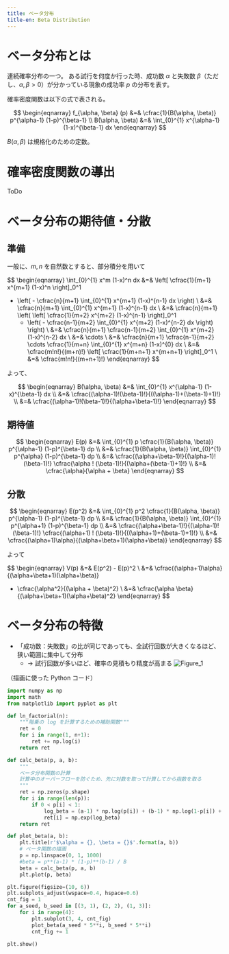 ```yaml
---
title: ベータ分布
title-en: Beta Distribution
---
```


# ベータ分布とは

連続確率分布の一つ。
ある試行を何度か行った時、成功数 $\alpha$ と失敗数 $\beta$（ただし、$\alpha, \beta \gt 0$）が分かっている現象の成功率 $p$ の分布を表す。

確率密度関数は以下の式で表される。

$$
\begin{eqnarray}
  f_{\alpha, \beta} (p) &=& \cfrac{1}{B(\alpha, \beta)} p^{\alpha-1} (1-p)^{\beta-1}
  \\
  B(\alpha, \beta) &=& \int_{0}^{1} x^{\alpha-1} (1-x)^{\beta-1} dx
\end{eqnarray}
$$

$B(\alpha, \beta)$ は規格化のための定数。


# 確率密度関数の導出

ToDo

# ベータ分布の期待値・分散

## 準備

一般に、$m, n$ を自然数とすると、部分積分を用いて

$$
\begin{eqnarray}
  \int_{0}^{1} x^m (1-x)^n dx
  &=&
  \left[ \cfrac{1}{m+1} x^{m+1} (1-x)^n \right]_0^1
  - \left( - \cfrac{n}{m+1} \int_{0}^{1} x^{m+1} (1-x)^{n-1} dx \right)
  \\ &=&
  \cfrac{n}{m+1}
  \int_{0}^{1} x^{m+1} (1-x)^{n-1} dx
  \\ &=&
  \cfrac{n}{m+1} \left(
    \left[ \cfrac{1}{m+2} x^{m+2} (1-x)^{n-1} \right]_0^1
    - \left( - \cfrac{n-1}{m+2} \int_{0}^{1} x^{m+2} (1-x)^{n-2} dx \right)
  \right)
  \\ &=&
  \cfrac{n}{m+1} \cfrac{n-1}{m+2} 
  \int_{0}^{1} x^{m+2} (1-x)^{n-2} dx
  \\ &=&
  \cdots
  \\ &=&
  \cfrac{n}{m+1} \cfrac{n-1}{m+2} \cdots \cfrac{1}{m+n}
  \int_{0}^{1} x^{m+n} (1-x)^{0} dx
  \\ &=&
  \cfrac{m!n!}{(m+n)!}
  \left[ \cfrac{1}{m+n+1} x^{m+n+1} \right]_0^1
  \\ &=&
  \cfrac{m!n!}{(m+n+1)!}
\end{eqnarray}
$$

よって、

$$
\begin{eqnarray}
  B(\alpha, \beta)
  &=&
  \int_{0}^{1} x^{\alpha-1} (1-x)^{\beta-1} dx
  \\ &=&
  \cfrac{(\alpha-1)!(\beta-1)!}{((\alpha-1)+(\beta-1)+1)!}
  \\ &=&
  \cfrac{(\alpha-1)!(\beta-1)!}{(\alpha+\beta-1)!}
\end{eqnarray}
$$

## 期待値

$$
\begin{eqnarray}
  E(p) &=& \int_{0}^{1} p \cfrac{1}{B(\alpha, \beta)} p^{\alpha-1} (1-p)^{\beta-1} dp
  \\ &=&
  \cfrac{1}{B(\alpha, \beta)}
  \int_{0}^{1} p^{\alpha} (1-p)^{\beta-1} dp
  \\ &=&
  \cfrac{(\alpha+\beta-1)!}{(\alpha-1)!(\beta-1)!}
  \cfrac{\alpha ! (\beta-1)!}{(\alpha+(\beta-1)+1)!}
  \\ &=&
  \cfrac{\alpha}{\alpha + \beta}
\end{eqnarray}
$$

## 分散

$$
\begin{eqnarray}
  E(p^2) &=& \int_{0}^{1} p^2 \cfrac{1}{B(\alpha, \beta)} p^{\alpha-1} (1-p)^{\beta-1} dp
  \\ &=&
  \cfrac{1}{B(\alpha, \beta)}
  \int_{0}^{1} p^{\alpha+1} (1-p)^{\beta-1} dp
  \\ &=&
  \cfrac{(\alpha+\beta-1)!}{(\alpha-1)!(\beta-1)!}
  \cfrac{(\alpha+1) ! (\beta-1)!}{((\alpha+1)+(\beta-1)+1)!}
  \\ &=&
  \cfrac{(\alpha+1)\alpha}{(\alpha+\beta+1)(\alpha+\beta)}
\end{eqnarray}
$$

よって

$$
\begin{eqnarray}
  V(p) &=& E(p^2) - E(p)^2
  \\ &=&
  \cfrac{(\alpha+1)\alpha}{(\alpha+\beta+1)(\alpha+\beta)}
  - \cfrac{\alpha^2}{(\alpha + \beta)^2}
  \\ &=&
  \cfrac{\alpha \beta}{(\alpha+\beta+1)(\alpha+\beta)^2}
\end{eqnarray}
$$


# ベータ分布の特徴

- 「成功数：失敗数」の比が同じであっても、全試行回数が大きくなるほど、狭い範囲に集中して分布
	- → 試行回数が多いほど、確率の見積もり精度が高まる
![Figure_1](https://user-images.githubusercontent.com/13412823/211961160-cd458953-fabc-466e-a782-e023dee885cc.png)

（描画に使った Python コード）
```python
import numpy as np
import math
from matplotlib import pyplot as plt

def ln_factorial(n):
	"""階乗の log を計算するための補助関数"""
	ret = 0
	for i in range(1, n+1):
		ret += np.log(i)
	return ret

def calc_beta(p, a, b):
	"""
	ベータ分布関数の計算
	計算中のオーバーフローを防ぐため、先に対数を取って計算してから指数を取る
	"""
	ret = np.zeros(p.shape)
	for i in range(len(p)):
		if 0 < p[i] < 1:
			log_beta = (a-1) * np.log(p[i]) + (b-1) * np.log(1-p[i]) + ln_factorial(a+b-1) - ln_factorial(a-1) - ln_factorial(b-1)
			ret[i] = np.exp(log_beta)
	return ret

def plot_beta(a, b):
	plt.title(r'$\alpha = {}, \beta = {}$'.format(a, b))
	# ベータ関数の描画
	p = np.linspace(0, 1, 1000)
	#beta = p**(a-1) * (1-p)**(b-1) / B
	beta = calc_beta(p, a, b)
	plt.plot(p, beta)

plt.figure(figsize=(10, 6))
plt.subplots_adjust(wspace=0.4, hspace=0.6)
cnt_fig = 1
for a_seed, b_seed in [(3, 1), (2, 2), (1, 3)]:
	for i in range(4):
		plt.subplot(3, 4, cnt_fig)
		plot_beta(a_seed * 5**i, b_seed * 5**i)
		cnt_fig += 1

plt.show()
```